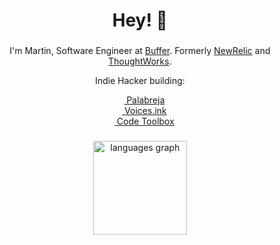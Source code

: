 <h1 align="center">Hey! 👋</h1>

###

<p align="center">I'm Martin, Software Engineer at <a href="https://buffer.com">Buffer</a>. Formerly <a href="https://newrelic.com/">NewRelic</a> and <a href="https://www.thoughtworks.com/">ThoughtWorks</a>.</p>

<p align="center">Indie Hacker building:</p>
<p align="center">
   <a href="https://palabreja.com"><img src="https://palabreja.com/favicon.ico" alt="" height="14"/> Palabreja</a><br/>
   <a href="https://voices.ink"><img src="https://voices.ink/favicon.ico" alt="" height="14"/> Voices.ink</a><br/>
   <a href="https://codetoolbox.dev"><img src="https://codetoolbox.dev/favicon.ico" alt="" height="14"/> Code Toolbox</a><br/>
</div>

###

<div align="center">
  <img src="https://github-readme-stats.vercel.app/api/top-langs?username=magarcia&locale=en&hide_title=false&layout=compact&card_width=320&langs_count=3&theme=graywhite&hide_border=false&order=2" height="150" alt="languages graph"  />
</div>
